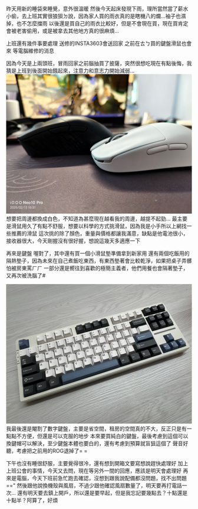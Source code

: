 昨天用新的睡袋來睡覺，意外很溫暖
然後今天起床發現下雨，理所當然當了薪水小偷，去上班其實很狼狽ㄉ說，因為家人買的雨衣真的是瞎機八的爛...袖子也濕掉，也不怎麼擋雨
以後還是買自己的雨衣比較好，但是不會現在買，現在買肯定會被老害偷用，或是被拿去其他地方真的很麻煩...

上班還有幾件事要處理
送修的INSTA3603會送回家
之前在ㄊㄅ買的鍵盤滑鼠也會來
等電腦維修的消息

因為今天是上兩頭班，冒雨回家之前腦抽買了披薩，突然很想吃現在有點後悔，我猜是上班到後面開始餓起來，注意力和意志力開始減弱...
![noccIMG_20250213_153145](https://github.com/photohost/picx-images-hosting/raw/master/20250213/noccIMG_20250213_153145.2h8fhzrzt2.jpg)
想要把周邊都換成白色，不知道為甚麼現在越看我的周邊，越提不起勁...
最主要是滑鼠用久了有點不舒服，想要以科學的方式挑滑鼠，因為我是小手所以上網找一些推薦的滑鼠
這次挑的除了顏色，重量與價格都讓我滿意，缺點是他電池很小，接收器很大，今天剛握沒有很好握，想說這幾天多適應一下

再來是鍵盤
喔對了，其中還有買一個小滑鼠墊準備拿到新家用
還有兩個吃飯用的隔熱墊子，因為未來在自己煮飯吃東西，有東西墊著會比較乾淨，如果把桌子弄髒怕被房東罵ㄏㄏ
一部分還是嚮往到喜歡的極簡主義者，他們用餐也會隔著墊子，又再次被洗腦了#

![noccIMG_3098](https://github.com/photohost/picx-images-hosting/raw/master/20250213/noccIMG_3098.6t78pwsal4.jpg)
我最後還是閹割了數字鍵盤，主要是省空間，租房的空間真的不大，反正只是有一點點不方便，但還是可以克服的地步
本來要買純白的鍵盤，最後考慮到這個可以換鍵帽可以解決，至少鍵盤本體也要白的，還有考慮到預算就盲狙這個了
聲音好聽，考慮把之前用的ROG退掉了= =

下午也沒有睡很舒服，主要覺得很冷，還有想到開箱文要寫想說趕快處理好
加上上班公會的事情，今天又去問，現在等另外一間的回應，應該是明天會處理好
再來是電腦，今天下班前急忙跑去確認，沒想到跟我說配備都沒問題，找不出問題=="
然後跟他說換機殼與風扇，不過少跟他確認風扇數量了，明天要再打電話一次...
還有明天要去鎮上開戶，所以還是要早起，但是我忘記要幾點去？十點還是十點半？阿算了，好煩